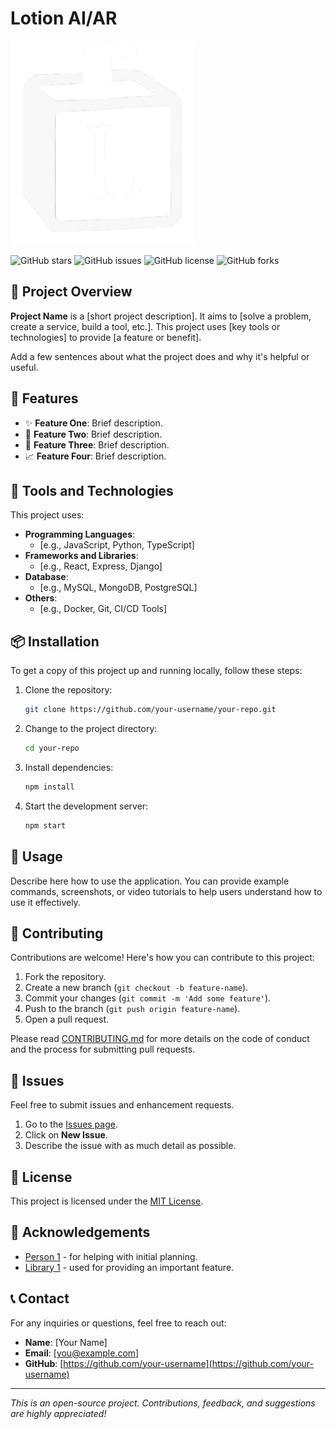 # Lotion AI/AR

![Project Banner](/mobile/assets/logo-removebg.png)

![GitHub stars](https://img.shields.io/github/stars/your-username/your-repo)
![GitHub issues](https://img.shields.io/github/issues/your-username/your-repo)
![GitHub license](https://img.shields.io/github/license/your-username/your-repo)
![GitHub forks](https://img.shields.io/github/forks/your-username/your-repo)

## 🚀 Project Overview

**Project Name** is a [short project description]. It aims to [solve a problem, create a service, build a tool, etc.]. This project uses [key tools or technologies] to provide [a feature or benefit]. 

Add a few sentences about what the project does and why it's helpful or useful.

## 🌟 Features

- ✨ **Feature One**: Brief description.
- 🚀 **Feature Two**: Brief description.
- 🔧 **Feature Three**: Brief description.
- 📈 **Feature Four**: Brief description.

## 🔧 Tools and Technologies

This project uses:

- **Programming Languages**: 
  - [e.g., JavaScript, Python, TypeScript]
- **Frameworks and Libraries**: 
  - [e.g., React, Express, Django]
- **Database**: 
  - [e.g., MySQL, MongoDB, PostgreSQL]
- **Others**: 
  - [e.g., Docker, Git, CI/CD Tools]

## 📦 Installation

To get a copy of this project up and running locally, follow these steps:

1. Clone the repository:
    ```bash
    git clone https://github.com/your-username/your-repo.git
    ```
2. Change to the project directory:
    ```bash
    cd your-repo
    ```
3. Install dependencies:
    ```bash
    npm install
    ```
4. Start the development server:
    ```bash
    npm start
    ```

## 📝 Usage

Describe here how to use the application. You can provide example commands, screenshots, or video tutorials to help users understand how to use it effectively.

## 🤝 Contributing

Contributions are welcome! Here's how you can contribute to this project:

1. Fork the repository.
2. Create a new branch (`git checkout -b feature-name`).
3. Commit your changes (`git commit -m 'Add some feature'`).
4. Push to the branch (`git push origin feature-name`).
5. Open a pull request.

Please read [CONTRIBUTING.md](CONTRIBUTING.md) for more details on the code of conduct and the process for submitting pull requests.

## 🐛 Issues

Feel free to submit issues and enhancement requests.

1. Go to the [Issues page](https://github.com/your-username/your-repo/issues).
2. Click on **New Issue**.
3. Describe the issue with as much detail as possible.

## 📄 License

This project is licensed under the [MIT License](LICENSE).

## 🙏 Acknowledgements

- [Person 1](https://github.com/person1) - for helping with initial planning.
- [Library 1](https://link-to-library) - used for providing an important feature.

## 📞 Contact

For any inquiries or questions, feel free to reach out:

- **Name**: [Your Name]
- **Email**: [you@example.com]
- **GitHub**: [https://github.com/your-username](https://github.com/your-username)

---

_This is an open-source project. Contributions, feedback, and suggestions are highly appreciated!_

